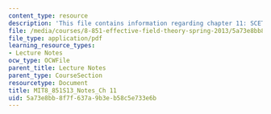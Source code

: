 ```yaml
---
content_type: resource
description: 'This file contains information regarding chapter 11: SCETII applications.'
file: /media/courses/8-851-effective-field-theory-spring-2013/5a73e8bb8f7f637a9b3eb58c5e733e6b_MIT8_851S13_SCETIIApplicat.pdf
file_type: application/pdf
learning_resource_types:
- Lecture Notes
ocw_type: OCWFile
parent_title: Lecture Notes
parent_type: CourseSection
resourcetype: Document
title: MIT8_851S13_Notes_Ch 11
uid: 5a73e8bb-8f7f-637a-9b3e-b58c5e733e6b
---
```

